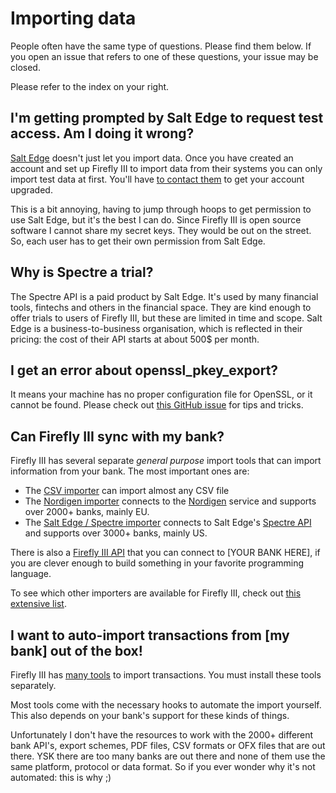 # Importing data

People often have the same type of questions. Please find them below. If you open an issue that refers to one of these questions, your issue may be closed.

Please refer to the index on your right.

## I'm getting prompted by Salt Edge to request test access. Am I doing it wrong?

[Salt Edge](https://www.saltedge.com) doesn't just let you import data. Once you have created an account and set up Firefly III to import data from their systems you can only import test data at first. You'll have [to contact them](https://www.saltedge.com/test_access) to get your account upgraded.

This is a bit annoying, having to jump through hoops to get permission to use Salt Edge, but it's the best I can do. Since Firefly III is open source software I cannot share my secret keys. They would be out on the street. So, each user has to get their own permission from Salt Edge.

## Why is Spectre a trial?

The Spectre API is a paid product by Salt Edge. It's used by many financial tools, fintechs and others in the financial space. They are kind enough to offer trials to users of Firefly III, but these are limited in time and scope. Salt Edge is a business-to-business organisation, which is reflected in their pricing: the cost of their API starts at about 500$ per month.



## I get an error about openssl\_pkey\_export?

It means your machine has no proper configuration file for OpenSSL, or it cannot be found. Please check out [this GitHub issue](https://github.com/firefly-iii/firefly-iii/issues/1384) for tips and tricks.

## Can Firefly III sync with my bank?

Firefly III has several separate _general purpose_ import tools that can import information from your bank. The most important ones are:

- The [CSV importer](https://github.com/firefly-iii/csv-importer/) can import almost any CSV file
- The [Nordigen importer](https://github.com/firefly-iii/nordigen-importer) connects to the [Nordigen](https://nordigen.com/en/) service and supports over 2000+ banks, mainly EU.
- The [Salt Edge / Spectre importer](https://github.com/firefly-iii/spectre-importer/) connects to Salt Edge's [Spectre API](https://www.saltedge.com/products/spectre) and supports over 3000+ banks, mainly US.

There is also a [Firefly III API](../api.md) that you can connect to \[YOUR BANK HERE\], if you are clever enough to build something in your favorite programming language.

To see which other importers are available for Firefly III, check out [this extensive list](../importing-data/introduction.md).

## I want to auto-import transactions from \[my bank\] out of the box!

Firefly III has [many tools](../importing-data/introduction.md) to import transactions. You must install these tools separately.

Most tools come with the necessary hooks to automate the import yourself. This also depends on your bank's support for these kinds of things.

Unfortunately I don't have the resources to work with the 2000+ different bank API's, export schemes, PDF files, CSV formats or OFX files that are out there. YSK there are too many banks are out there and none of them use the same platform, protocol or data format. So if you ever wonder why it's not automated: this is why ;)
